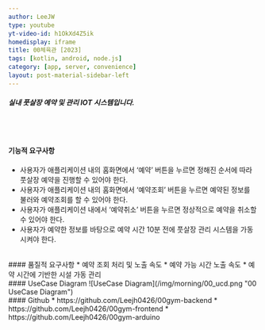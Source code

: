 ```yaml
---
author: LeeJW
type: youtube
yt-video-id: h1OkXd4Z5ik
homedisplay: iframe
title: 00체육관 [2023]
tags: [kotlin, android, node.js]
category: [app, server, convenience]
layout: post-material-sidebar-left
---
```

##### 실내 풋살장 예약 및 관리 IOT 시스템입니다.
<br><br>
#### 기능적 요구사항
* 사용자가 애플리케이션 내의 홈화면에서 ‘예약’ 버튼을 누르면 정해진 순서에 따라 풋살장 예약을 진행할 수 있어야 한다.
* 사용자가 애플리케이션 내의 홈화면에서 ‘예약조회’ 버튼을 누르면 예약된 정보를 불러와 예약조회를 할 수 있어야 한다.
* 사용자가 애플리케이션 내에서 ‘예약취소’ 버튼을 누르면 정상적으로 예약을 취소할 수 있어야 한다.
* 사용자가 예약한 정보를 바탕으로 예약 시간 10분 전에 풋살장 관리 시스템을 가동시켜야 한다.



<br>
#### 품질적 요구사항
* 예약 조회 처리 및 노출 속도
* 예약 가능 시간 노출 속도
* 예약 시간에 기반한 시설 가동 관리


<br>
#### UseCase Diagram
![UseCase Diagram](/img/morning/00_ucd.png "00 UseCase Diagram")

<br>
#### Github
* https://github.com/Leejh0426/00gym-backend  
* https://github.com/Leejh0426/00gym-frontend
* https://github.com/Leejh0426/00gym-arduino 
